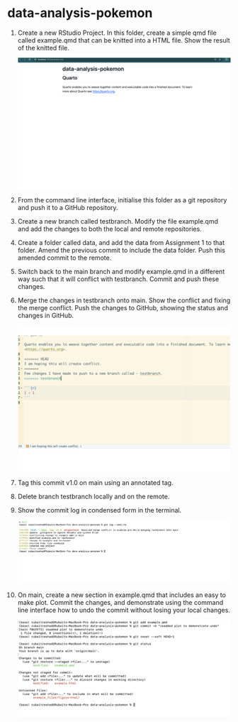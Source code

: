 # data-analysis-pokemon

1. Create a new RStudio Project. In this folder, create a simple qmd file called example.qmd that can be knitted into a HTML file. Show the result of the knitted file.

   ![Plot of cars data](https://github.com/MaishaTahsin/data-analysis-pokemon/blob/main/screenshots/ans_1.png?raw=true)


2. From the command line interface, initialise this folder as a git repository and push it to a GitHub repository.

3. Create a new branch called testbranch. Modify the file example.qmd and add the changes to both the local and remote repositories.

4. Create a folder called data, and add the data from Assignment 1 to that folder. Amend the previous commit to include the data folder. Push this amended commit to the remote.

5. Switch back to the main branch and modify example.qmd in a different way such that it will conflict with testbranch. Commit and push these changes.

6. Merge the changes in testbranch onto main. Show the conflict and fixing the merge conflict. Push the changes to GitHub, showing the status and changes in GitHub.

      ![Plot of cars data](https://raw.githubusercontent.com/MaishaTahsin/data-analysis-pokemon/main/screenshots/ans_7.png)

7. Tag this commit v1.0 on main using an annotated tag.

8. Delete branch testbranch locally and on the remote.

9. Show the commit log in condensed form in the terminal.

    ![Plot of cars data](https://raw.githubusercontent.com/MaishaTahsin/data-analysis-pokemon/main/screenshots/ans_9.png)

11. On main, create a new section in example.qmd that includes an easy to make plot. Commit the changes, and demonstrate using the command line interface how to undo the commit without losing your local changes.

       ![Plot of cars data](https://github.com/MaishaTahsin/data-analysis-pokemon/blob/main/screenshots/ans_10.png?raw=true)
